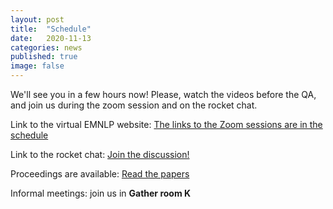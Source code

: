 ```yaml
---
layout: post
title:  "Schedule"
date:   2020-11-13
categories: news
published: true
image: false
---
```


We'll see you in a few hours now! Please, watch the videos before the QA, and join us during the zoom session and on the rocket chat. 

Link to the virtual EMNLP website: [The links to the Zoom sessions are in the schedule](https://virtual.2020.emnlp.org/workshop_WS-16.html)

Link to the rocket chat: [Join the discussion!](https://emnlp2020.rocket.chat/channel/workshop-codi2020)

Proceedings are available: [Read the papers](https://www.aclweb.org/anthology/events/emnlp-2020/#2020codi-1)

Informal meetings: join us in **Gather room K**
